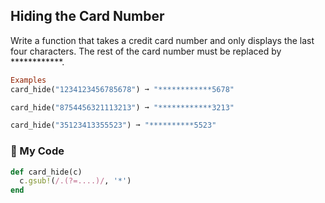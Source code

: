 ## Hiding the Card Number

Write a function that takes a credit card number and only displays the last four characters. The rest of the card number must be replaced by ************.
```ruby
Examples
card_hide("1234123456785678") ➞ "************5678"

card_hide("8754456321113213") ➞ "************3213"

card_hide("35123413355523") ➞ "**********5523"
```
### :gem: My Code
```ruby
def card_hide(c)
  c.gsub!(/.(?=....)/, '*')
end
```
